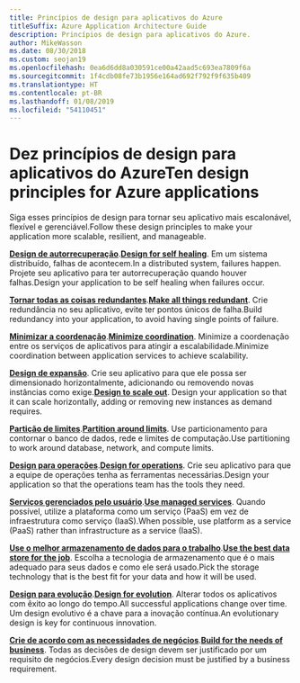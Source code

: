 ```yaml
---
title: Princípios de design para aplicativos do Azure
titleSuffix: Azure Application Architecture Guide
description: Princípios de design para aplicativos do Azure.
author: MikeWasson
ms.date: 08/30/2018
ms.custom: seojan19
ms.openlocfilehash: 0ea6d6dd8a030591ce00a42aad5c693ea7809f6a
ms.sourcegitcommit: 1f4cdb08fe73b1956e164ad692f792f9f635b409
ms.translationtype: HT
ms.contentlocale: pt-BR
ms.lasthandoff: 01/08/2019
ms.locfileid: "54110451"
---
```

# <a name="ten-design-principles-for-azure-applications"></a><span data-ttu-id="94949-103">Dez princípios de design para aplicativos do Azure</span><span class="sxs-lookup"><span data-stu-id="94949-103">Ten design principles for Azure applications</span></span>

<span data-ttu-id="94949-104">Siga esses princípios de design para tornar seu aplicativo mais escalonável, flexível e gerenciável.</span><span class="sxs-lookup"><span data-stu-id="94949-104">Follow these design principles to make your application more scalable, resilient, and manageable.</span></span>

<span data-ttu-id="94949-105">**[Design de autorrecuperação](self-healing.md)**.</span><span class="sxs-lookup"><span data-stu-id="94949-105">**[Design for self healing](self-healing.md)**.</span></span> <span data-ttu-id="94949-106">Em um sistema distribuído, falhas de acontecem.</span><span class="sxs-lookup"><span data-stu-id="94949-106">In a distributed system, failures happen.</span></span> <span data-ttu-id="94949-107">Projete seu aplicativo para ter autorrecuperação quando houver falhas.</span><span class="sxs-lookup"><span data-stu-id="94949-107">Design your application to be self healing when failures occur.</span></span>

<span data-ttu-id="94949-108">**[Tornar todas as coisas redundantes](redundancy.md)**.</span><span class="sxs-lookup"><span data-stu-id="94949-108">**[Make all things redundant](redundancy.md)**.</span></span> <span data-ttu-id="94949-109">Crie redundância no seu aplicativo, evite ter pontos únicos de falha.</span><span class="sxs-lookup"><span data-stu-id="94949-109">Build redundancy into your application, to avoid having single points of failure.</span></span>

<span data-ttu-id="94949-110">**[Minimizar a coordenação](minimize-coordination.md)**.</span><span class="sxs-lookup"><span data-stu-id="94949-110">**[Minimize coordination](minimize-coordination.md)**.</span></span> <span data-ttu-id="94949-111">Minimize a coordenação entre os serviços de aplicativos para atingir a escalabilidade.</span><span class="sxs-lookup"><span data-stu-id="94949-111">Minimize coordination between application services to achieve scalability.</span></span>

<span data-ttu-id="94949-112">**[Design de expansão](scale-out.md)**. Crie seu aplicativo para que ele possa ser dimensionado horizontalmente, adicionando ou removendo novas instâncias como exige.</span><span class="sxs-lookup"><span data-stu-id="94949-112">**[Design to scale out](scale-out.md)**. Design your application so that it can scale horizontally, adding or removing new instances as demand requires.</span></span>

<span data-ttu-id="94949-113">**[Partição de limites](partition.md)**.</span><span class="sxs-lookup"><span data-stu-id="94949-113">**[Partition around limits](partition.md)**.</span></span> <span data-ttu-id="94949-114">Use particionamento para contornar o banco de dados, rede e limites de computação.</span><span class="sxs-lookup"><span data-stu-id="94949-114">Use partitioning to work around database, network, and compute limits.</span></span>

<span data-ttu-id="94949-115">**[Design para operações](design-for-operations.md)**.</span><span class="sxs-lookup"><span data-stu-id="94949-115">**[Design for operations](design-for-operations.md)**.</span></span> <span data-ttu-id="94949-116">Crie seu aplicativo para que a equipe de operações tenha as ferramentas necessárias.</span><span class="sxs-lookup"><span data-stu-id="94949-116">Design your application so that the operations team has the tools they need.</span></span>

<span data-ttu-id="94949-117">**[Serviços gerenciados pelo usuário](managed-services.md)**.</span><span class="sxs-lookup"><span data-stu-id="94949-117">**[Use managed services](managed-services.md)**.</span></span> <span data-ttu-id="94949-118">Quando possível, utilize a plataforma como um serviço (PaaS) em vez de infraestrutura como serviço (IaaS).</span><span class="sxs-lookup"><span data-stu-id="94949-118">When possible, use platform as a service (PaaS) rather than infrastructure as a service (IaaS).</span></span>

<span data-ttu-id="94949-119">**[Use o melhor armazenamento de dados para o trabalho](use-the-best-data-store.md)**.</span><span class="sxs-lookup"><span data-stu-id="94949-119">**[Use the best data store for the job](use-the-best-data-store.md)**.</span></span> <span data-ttu-id="94949-120">Escolha a tecnologia de armazenamento que é o mais adequado para seus dados e como ele será usado.</span><span class="sxs-lookup"><span data-stu-id="94949-120">Pick the storage technology that is the best fit for your data and how it will be used.</span></span>

<span data-ttu-id="94949-121">**[Design para evolução](design-for-evolution.md)**.</span><span class="sxs-lookup"><span data-stu-id="94949-121">**[Design for evolution](design-for-evolution.md)**.</span></span> <span data-ttu-id="94949-122">Alterar todos os aplicativos com êxito ao longo do tempo.</span><span class="sxs-lookup"><span data-stu-id="94949-122">All successful applications change over time.</span></span> <span data-ttu-id="94949-123">Um design evolutivo é a chave para a inovação contínua.</span><span class="sxs-lookup"><span data-stu-id="94949-123">An evolutionary design is key for continuous innovation.</span></span>

<span data-ttu-id="94949-124">**[Crie de acordo com as necessidades de negócios](build-for-business.md)**.</span><span class="sxs-lookup"><span data-stu-id="94949-124">**[Build for the needs of business](build-for-business.md)**.</span></span> <span data-ttu-id="94949-125">Todas as decisões de design devem ser justificado por um requisito de negócios.</span><span class="sxs-lookup"><span data-stu-id="94949-125">Every design decision must be justified by a business requirement.</span></span>
